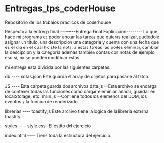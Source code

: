 # Entregas_tps_coderHouse
Repositorio de los trabajos practicos de coderhouse

Respecto a la entrega final
--------Entrega Final Explicacion--------
Lo que hace mi programa es poder anotar las tareas que quieras realizar, pudiedole asignar un titulo, una descripcion una categoria y cuenta con una fecha que es el dia en el cual hiciste la nota, a estas tareas las podes eliminar, cambiar la descipcion y la categoria ademas tambien contas con notas de ejemplo eso si, no se pueden modificar estas.

mi entrega esta dividida por las siguientes carpetas:

db ---- notas.json 
Este guarda el array de objetos para pasarle al fetch.

JS ---- Esta carpeta guarda dos archivos
data.js --Este archivo se encarga de contener todas las funciones como cargar eleminiar, añadir, guardar en localStorage, etc.
main.js --Contiene todos los elemenos del DOM, los eventos y la funcion de renderizado.

librerias ---- toastify.js 
Este archivo tiene la logica de la libreria externa toastify.

styles ---- style.css .
El estito del ejercicio

index.html ----
Tiene toda la estructura del ejercicio.

